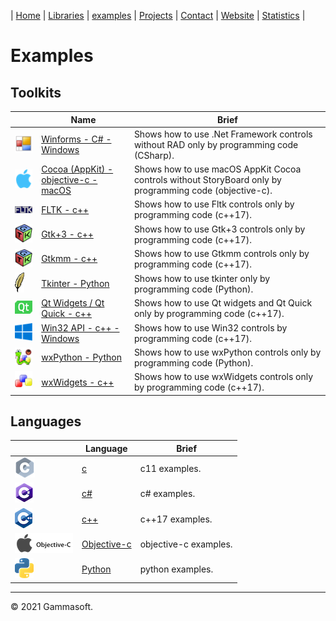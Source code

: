 | [Home](home.md) | [Libraries](libraries.md) | [examples](examples.md) | [Projects](https://sourceforge.net/u/gammasoft71) | [Contact](contact.md) | [Website](https://gammasoft71.wixsite.com/gammasoft) | [Statistics](statistics.md) |

# Examples

## Toolkits

|                                                                                                               | Name                                                                                                       | Brief                                                                                                          |
|---------------------------------------------------------------------------------------------------------------|------------------------------------------------------------------------------------------------------------|----------------------------------------------------------------------------------------------------------------|
| [![](pictures/Winforms.png)](https://github.com/gammasoft71/Examples_CSharp/tree/master/System.Windows.Forms/README.md) | [Winforms - C# - Windows](https://github.com/gammasoft71/Examples_CSharp/tree/master/System.Windows.Forms) | Shows how to use .Net Framework controls without RAD only by programming code (CSharp).                        |
| [![](pictures/Cocoa.png)](https://github.com/gammasoft71/Examples_Cocoa)                                      | [Cocoa (AppKit) - objective-c - macOS](https://github.com/gammasoft71/Examples_Cocoa)                      | Shows how to use macOS AppKit Cocoa controls without StoryBoard only by programming code (objective-c).        |
| [![](pictures/FLTK.png)](https://github.com/gammasoft71/Examples_FLTK)                                        | [FLTK - c++](https://github.com/gammasoft71/Examples_FLTK)                                                 | Shows how to use Fltk controls only by programming code (c++17).                                               |
| [![](pictures/Gtk.png)](https://github.com/gammasoft71/Examples_GTK)                                          | [Gtk+3 - c++](https://github.com/gammasoft71/Examples_Gtk)                                                 | Shows how to use Gtk+3 controls only by programming code (c++17).                                              |
| [![](pictures/Gtkmm.png)](https://github.com/gammasoft71/Examples_Gtkmm)                                      | [Gtkmm - c++](https://github.com/gammasoft71/Examples_Gtkmm)                                               | Shows how to use Gtkmm controls only by programming code (c++17).                                              |
| [![](pictures/Tk.png)](https://github.com/gammasoft71/Examples_Python/tree/master/tkinter)                    | [Tkinter - Python](https://github.com/gammasoft71/Examples_Python/tree/master/tkinter)                     | Shows how to use tkinter only by programming code (Python).                                                    |
| [![](pictures/Qt.png)](https://github.com/gammasoft71/Examples_Qt)                                            | [Qt Widgets / Qt Quick - c++](https://github.com/gammasoft71/Examples_Qt)                                  | Shows how to use Qt widgets and Qt Quick only by programming code (c++17).                                     |
| [![](pictures/Win32.png)](https://github.com/gammasoft71/Examples_Win32/tree/master/Win32.Gui)                | [Win32 API - c++ - Windows](https://github.com/gammasoft71/Examples_Win32/tree/master/Win32.Gui)           | Shows how to use Win32 controls by programming code (c++17).                                                   |
| [![](pictures/wxPython.png)](https://github.com/gammasoft71/Examples_Python/tree/master/wxPython)             | [wxPython - Python](https://github.com/gammasoft71/Examples_Python/tree/master/wxPython)                   | Shows how to use wxPython controls only by programming code (Python).                                          |
| [![](pictures/wxWidgets.png)](https://github.com/gammasoft71/Examples_wxWidgets)                              | [wxWidgets - c++](https://github.com/gammasoft71/Examples_wxWidgets/README.md)                                       | Shows how to use wxWidgets controls only by programming code (c++17).                                          |

## Languages

|                                                                                | Language                                                     | Brief                 |
|--------------------------------------------------------------------------------|--------------------------------------------------------------|-----------------------|
| [![](pictures/C.png)](https://github.com/gammasoft71/Examples_C)               | [c](https://github.com/gammasoft71/Examples_C)               | c11 examples.         |
| [![](pictures/CSharp.png)](https://github.com/gammasoft71/Examples_CSharp)     | [c#](https://github.com/gammasoft71/Examples_CSharp)        | c# examples.          |
| [![](pictures/Cpp.png)](https://github.com/gammasoft71/Examples_Cpp)           | [c++](https://github.com/gammasoft71/Examples_Cpp)           | c++17 examples.       |
| [![](pictures/Objective-c.png)](https://github.com/gammasoft71/Examples_Cocoa) | [Objective-c](https://github.com/gammasoft71/Examples_Cocoa) | objective-c examples. |
| [![](pictures/Python.png)](https://github.com/gammasoft71/Examples_Python)   | [Python](https://github.com/gammasoft71/Examples_Python)     | python examples.      |

______________________________________________________________________________________________

© 2021 Gammasoft.
